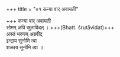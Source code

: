 +++
title = "०१ कन्या वार् अवायती"

+++
कन्या वार् अवायती  
सोमम् अपि स्रुताविदत् । +++(Bhatt. śrutāvidat)+++  
अस्तं भरन्त्य् अब्रवीद्  
इन्द्राय सुनोमि त्वा  
शक्राय सुनोमि त्वा ॥